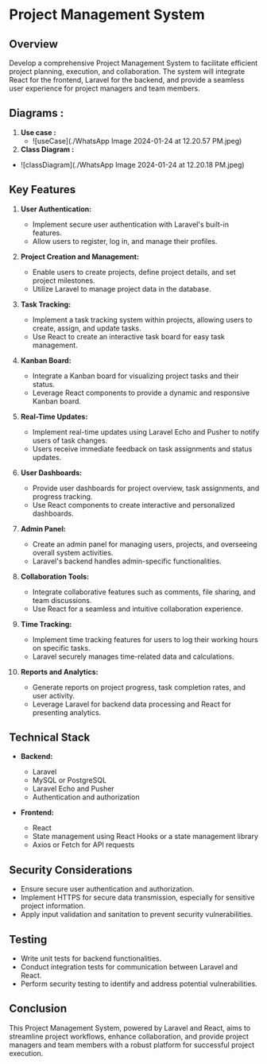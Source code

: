 # Project Management System

## Overview

Develop a comprehensive Project Management System to facilitate efficient project planning, execution, and collaboration. The system will integrate React for the frontend, Laravel for the backend, and provide a seamless user experience for project managers and team members.


## Diagrams :

1. **Use case :**
   - ![useCase](./WhatsApp Image 2024-01-24 at 12.20.57 PM.jpeg)
2.   **Class Diagram :**
   - ![classDiagram](./WhatsApp Image 2024-01-24 at 12.20.18 PM.jpeg)
## Key Features

1. **User Authentication:**
   - Implement secure user authentication with Laravel's built-in features.
   - Allow users to register, log in, and manage their profiles.

2. **Project Creation and Management:**
   - Enable users to create projects, define project details, and set project milestones.
   - Utilize Laravel to manage project data in the database.

3. **Task Tracking:**
   - Implement a task tracking system within projects, allowing users to create, assign, and update tasks.
   - Use React to create an interactive task board for easy task management.

4. **Kanban Board:**
   - Integrate a Kanban board for visualizing project tasks and their status.
   - Leverage React components to provide a dynamic and responsive Kanban board.

5. **Real-Time Updates:**
   - Implement real-time updates using Laravel Echo and Pusher to notify users of task changes.
   - Users receive immediate feedback on task assignments and status updates.

6. **User Dashboards:**
   - Provide user dashboards for project overview, task assignments, and progress tracking.
   - Use React components to create interactive and personalized dashboards.

7. **Admin Panel:**
   - Create an admin panel for managing users, projects, and overseeing overall system activities.
   - Laravel's backend handles admin-specific functionalities.

8. **Collaboration Tools:**
   - Integrate collaborative features such as comments, file sharing, and team discussions.
   - Use React for a seamless and intuitive collaboration experience.

9. **Time Tracking:**
   - Implement time tracking features for users to log their working hours on specific tasks.
   - Laravel securely manages time-related data and calculations.

10. **Reports and Analytics:**
    - Generate reports on project progress, task completion rates, and user activity.
    - Leverage Laravel for backend data processing and React for presenting analytics.

## Technical Stack

- **Backend:**
  - Laravel
  - MySQL or PostgreSQL
  - Laravel Echo and Pusher
  - Authentication and authorization

- **Frontend:**
  - React
  - State management using React Hooks or a state management library
  - Axios or Fetch for API requests

## Security Considerations

- Ensure secure user authentication and authorization.
- Implement HTTPS for secure data transmission, especially for sensitive project information.
- Apply input validation and sanitation to prevent security vulnerabilities.

## Testing

- Write unit tests for backend functionalities.
- Conduct integration tests for communication between Laravel and React.
- Perform security testing to identify and address potential vulnerabilities.

## Conclusion

This Project Management System, powered by Laravel and React, aims to streamline project workflows, enhance collaboration, and provide project managers and team members with a robust platform for successful project execution.